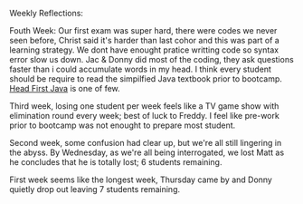 Weekly Reflections:   

Fouth Week: Our first exam was super hard, there were codes we never seen before, Christ said it's harder than last cohor and this was part of a learning strategy. We dont have enought pratice writting code so syntax error slow us down. Jac & Donny did most of the coding, they ask questions faster than i could accumulate words in my head.  I think every student should be require to read the simpilfied Java textbook prior to bootcamp. [Head First Java](http://www.headfirstlabs.com/books/hfjava/) is one of few.

Third week, losing one student per week feels like a TV game show with elimination round every week; best of luck to Freddy.  I feel like pre-work prior to bootcamp was not enought to prepare most student.

Second week, some confusion had clear up, but we're all still lingering in the abyss. By Wednesday, as we're all being interrogated, we lost Matt as he concludes that he is totally lost; 6 students remaining. 

First week seems like the longest week, Thursday came by and Donny quietly drop out leaving 7 students remaining.





